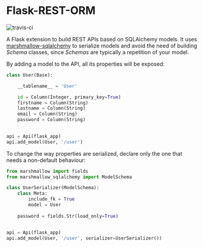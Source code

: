 # Flask-REST-ORM #

![travis-ci](https://api.travis-ci.org/ESSS/flask-rest-orm.svg?branch=master)

A Flask extension to build REST APIs based on SQLAlchemy models. It uses [marshmallow-sqlalchemy]
to serialize models and avoid the need of building *Schema* classes, since *Schemas* are 
typically a repetition of your model.

By adding a model to the API, all its properties will be exposed:

```python
class User(Base):

    __tablename__ = 'User'

    id = Column(Integer, primary_key=True)
    firstname = Column(String)
    lastname = Column(String)
    email = Column(String)
    password = Column(String)
    

api = Api(flask_app)
api.add_model(User, '/user')
```

To change the way properties are serialized, declare only the one that needs a non-default 
behaviour:

```python
from marshmallow import fields
from marshmallow_sqlalchemy import ModelSchema

class UserSerializer(ModelSchema):
    class Meta:
        include_fk = True
        model = User
        
    password = fields.Str(load_only=True)


api = Api(flask_app)
api.add_model(User, '/user', serializer=UserSerializer())
```

[marshmallow-sqlalchemy]: https://marshmallow-sqlalchemy.readthedocs.io